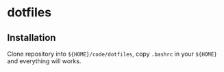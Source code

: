 # dotfiles

## Installation

Clone repository into `${HOME}/code/dotfiles`, copy `.bashrc` in your `${HOME}` and everything will works.

